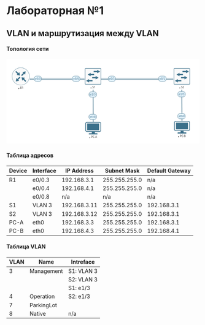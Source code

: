 # Лабораторная №1
## VLAN и маршрутизация между VLAN 

#### Топология сети
![](img/lab_01.png)

#### Таблица адресов
|Device|Interface|IP Address  |Subnet Mask  |Default Gateway|
|------|---------|------------|-------------|---------------|
|R1    |e0/0.3   |192.168.3.1 |255.255.255.0|n/a            |
|      |e0/0.4   |192.168.4.1 |255.255.255.0|n/a            |
|      |e0/0.8   |n/a         |n/a          |n/a            |
|S1    |VLAN 3   |192.168.3.11|255.255.255.0|192.168.3.1    |
|S2    |VLAN 3   |192.168.3.12|255.255.255.0|192.168.3.1    |
|PC-A  |eth0     |192.168.3.3 |255.255.255.0|192.168.3.1    |
|PC-B  |eth0     |192.168.4.3 |255.255.255.0|192.168.4.1    |


#### Таблица VLAN

|VLAN|Name|Intreface|
|---|---|---|
|3|Management|S1: VLAN 3|
| |          |S2: VLAN 3|
| |          |S1: e1/3  |
|4|Operation|S2: e1/3|
|7|ParkingLot| |
|8|Native|n/a|
